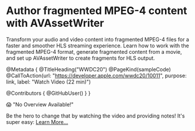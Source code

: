 # Author fragmented MPEG-4 content with AVAssetWriter

Transform your audio and video content into fragmented MPEG-4 files for a faster and smoother HLS streaming experience. Learn how to work with the fragmented MPEG-4 format, generate fragmented content from a movie, and set up AVAssetWriter to create fragments for HLS output.

@Metadata {
   @TitleHeading("WWDC20")
   @PageKind(sampleCode)
   @CallToAction(url: "https://developer.apple.com/wwdc20/10011", purpose: link, label: "Watch Video (22 min)")

   @Contributors {
      @GitHubUser(<replace this with your GitHub handle>)
   }
}

😱 "No Overview Available!"

Be the hero to change that by watching the video and providing notes! It's super easy:
 [Learn More…](https://wwdcnotes.github.io/WWDCNotes/documentation/wwdcnotes/contributing)
